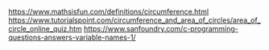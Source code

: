 https://www.mathsisfun.com/definitions/circumference.html
https://www.tutorialspoint.com/circumference_and_area_of_circles/area_of_circle_online_quiz.htm
https://www.sanfoundry.com/c-programming-questions-answers-variable-names-1/
